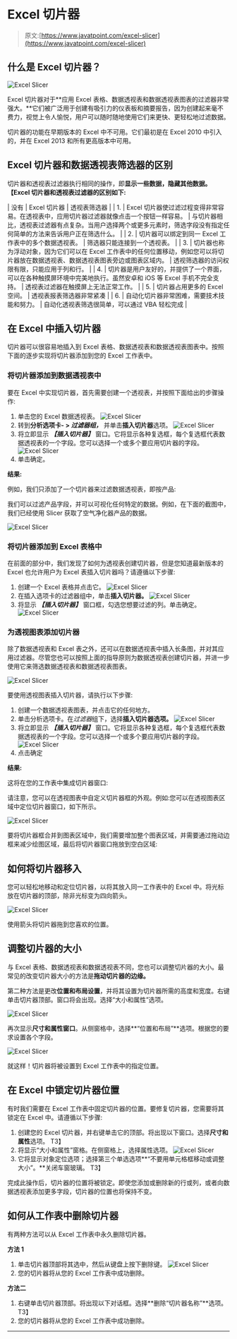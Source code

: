 # Excel 切片器

> 原文:[https://www.javatpoint.com/excel-slicer](https://www.javatpoint.com/excel-slicer)

## 什么是 Excel 切片器？

![Excel Slicer](img/fe3346281266472b3b80a04ce4c1475b.png)

Excel 切片器对于**应用 Excel 表格、数据透视表和数据透视表图表的过滤器非常强大。**它们被广泛用于创建有吸引力的仪表板和摘要报告，因为创建起来毫不费力，视觉上令人愉悦，用户可以随时随地使用它们来更快、更轻松地过滤数据。

切片器的功能在早期版本的 Excel 中不可用。它们最初是在 Excel 2010 中引入的，并在 Excel 2013 和所有更高版本中可用。

## Excel 切片器和数据透视表筛选器的区别

切片器和透视表过滤器执行相同的操作，即**显示一些数据，隐藏其他数据。【Excel 切片器和透视表过滤器的区别如下:**

| 没有 | Excel 切片器 | 透视表筛选器 |
| 1. | Excel 切片器使过滤过程变得非常容易。在透视表中，应用切片器过滤器就像点击一个按钮一样容易。 | 与切片器相比，透视表过滤器有点复杂。当用户选择两个或更多元素时，筛选字段没有指定任何简单的方法来告诉用户正在筛选什么。 |
| 2. | 切片器可以绑定到同一 Excel 工作表中的多个数据透视表。 | 筛选器只能连接到一个透视表。 |
| 3. | 切片器也称为浮动对象，因为它们可以在 Excel 工作表中的任何位置移动，例如您可以将切片器放在数据透视表、数据透视表图表旁边或图表区域内。 | 透视筛选器的访问权限有限，只能应用于列和行。 |
| 4. | 切片器是用户友好的，并提供了一个界面，可以在各种触摸屏环境中完美地执行。虽然安卓和 iOS 等 Excel 手机不完全支持。 | 透视表过滤器在触摸屏上无法正常工作。 |
| 5. | 切片器占用更多的 Excel 空间。 | 透视表报表筛选器非常紧凑 |
| 6. | 自动化切片器非常困难，需要技术技能和努力。 | 自动化透视表筛选很简单，可以通过 VBA 轻松完成 |

## 在 Excel 中插入切片器

切片器可以很容易地插入到 Excel 表格、数据透视表和数据透视表图表中。按照下面的逐步实现将切片器添加到您的 Excel 工作表中。

### 将切片器添加到数据透视表中

要在 Excel 中实现切片器，首先需要创建一个透视表，并按照下面给出的步骤操作:

1.  单击您的 Excel 数据透视表。
    ![Excel Slicer](img/f5e04d786913d0bedd08b9ffdb979d8a.png)
2.  转到**分析选项卡- > *过滤器组，*** 并单击**插入切片器**选项。
    ![Excel Slicer](img/4a2ba760b9bbf0d7b58ca1086253f925.png)
3.  将立即显示 ***【插入切片器】*** 窗口。它将显示各种复选框，每个复选框代表数据透视表的一个字段。您可以选择一个或多个要应用切片器的字段。
    ![Excel Slicer](img/56be474b5295a5f8c96367bc0a7ed3a1.png)
4.  单击确定。

**结果:**

例如，我们只添加了一个切片器来过滤数据透视表，即按产品:

我们可以过滤产品字段，并可以可视化任何特定的数据。例如，在下面的截图中，我们已经使用 Slicer 获取了空气净化器产品的数据。

![Excel Slicer](img/306d9f9eb95a5b225615bf014f136533.png)

### 将切片器添加到 Excel 表格中

在前面的部分中，我们发现了如何为透视表创建切片器，但是您知道最新版本的 Excel 也允许用户为 Excel 表插入切片器吗？请遵循以下步骤:

1.  创建一个 Excel 表格并点击它。
    ![Excel Slicer](img/037d7133377a287a56b703d5c075189f.png)
2.  在插入选项卡的过滤器组中，单击**插入切片器。**
    ![Excel Slicer](img/52ff1718d9d04a8ee34d25f81ae285f4.png)
3.  将显示 ***【插入切片器】*** 窗口框，勾选您想要过滤的列。单击确定。
    ![Excel Slicer](img/479b8237514046281d35a4aa32bbaf7a.png)

### 为透视图表添加切片器

除了数据透视表和 Excel 表之外，还可以在数据透视表中插入长条图，并对其应用过滤器。尽管您也可以按照上面的指导原则为数据透视表创建切片器，并进一步使用它来筛选数据透视表和数据透视表图表。

![Excel Slicer](img/e4e3e398862ff01b8effdc6b346351e0.png)

要使用透视图表插入切片器，请执行以下步骤:

1.  创建一个数据透视表图表，并点击它的任何地方。
2.  单击分析选项卡。在*过滤器*组下，选择**插入切片器选项。**
    ![Excel Slicer](img/c4296f01bbd9021305f3b989046b3d79.png)
3.  将立即显示 ***【插入切片器】*** 窗口。它将显示各种复选框，每个复选框代表数据透视表的一个字段。您可以选择一个或多个要应用切片器的字段。
    ![Excel Slicer](img/2231a6879321f806804bce4f2c764c68.png)
4.  点击确定

**结果:**

这将在您的工作表中集成切片器窗口:

请注意，您可以在透视图表中自定义切片器框的外观。例如:您可以在透视图表区域中定位切片器窗口，如下所示。

![Excel Slicer](img/12d9f27f7b829e7bd32f4a69118d3fc1.png)

要将切片器框合并到图表区域中，我们需要增加整个图表区域，并需要通过拖动边框来减少绘图区域，最后将切片器窗口拖放到空白区域:

## 如何将切片器移入

您可以轻松地移动和定位切片器，以将其放入同一工作表中的 Excel 中。将光标放在切片器的顶部，除非光标变为四向箭头。

![Excel Slicer](img/89098d1cf9e70c2017a05c35dbbfc060.png)

使用箭头将切片器拖到您喜欢的位置。

## 调整切片器的大小

与 Excel 表格、数据透视表和数据透视表不同，您也可以调整切片器的大小。最常见的改变切片器大小的方法是**拖动切片器的边缘。**

第二种方法是更改**位置和布局设置**，并将其设置为切片器所需的高度和宽度。右键单击切片器顶部。窗口将会出现。选择“大小和属性”选项。

![Excel Slicer](img/3f990cfcf044139ffd4ad35406eb91aa.png)

再次显示**尺寸和属性窗口**。从侧窗格中，选择**“位置和布局”**选项。根据您的要求设置各个字段。

![Excel Slicer](img/13f42fe0740bc6e2fe5cb6a322a469a1.png)

就这样！切片器将被设置到 Excel 工作表中的指定位置。

## 在 Excel 中锁定切片器位置

有时我们需要在 Excel 工作表中固定切片器的位置。要修复切片器，您需要将其锁定在 Excel 中。请遵循以下步骤:

1.  创建您的 Excel 切片器，并右键单击它的顶部。将出现以下窗口。选择**尺寸和属性**选项。
    T3】
2.  将显示“大小和属性”窗格。在侧窗格上，选择属性选项。
    ![Excel Slicer](img/0df68a49c69c0199bd6a18f8c7bad79a.png)
3.  它将显示对象定位选项；选择第三个单选选项**“不要用单元格框移动或调整大小”。**关闭车窗玻璃。
    T3】

完成此操作后，切片器的位置将被锁定。即使您添加或删除新的行或列，或者向数据透视表添加更多字段，切片器的位置也将保持不变。

## 如何从工作表中删除切片器

有两种方法可以从 Excel 工作表中永久删除切片器。

**方法 1**

1.  单击切片器顶部将其选中，然后从键盘上按下删除键。
    ![Excel Slicer](img/43ffe9c271d92b38e72343915657b51d.png)
2.  您的切片器将从您的 Excel 工作表中成功删除。

**方法二**

1.  右键单击切片器顶部。将出现以下对话框。选择**删除“切片器名称”**选项。
    T3】
2.  您的切片器将从您的 Excel 工作表中成功删除。

* * *